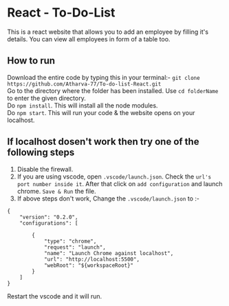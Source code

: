 # React - To-Do-List

This is a react website that allows you to add an employee by filling it's details. You can view all employees in form of a table too.

## How to run

Download the entire code by typing this in your terminal:- `git clone https://github.com/Atharva-77/To-do-list-React.git`  
Go to the directory where the folder has been installed. Use `cd folderName` to enter the given directory.   
Do `npm install`. This will install all the node modules.  
Do `npm start`. This will run your code & the website opens on your localhost.

## If localhost dosen't work then try one of the following steps

1. Disable the firewall.
2. If you are using vscode, open `.vscode/launch.json`. Check the `url's port number inside it`. After that click on `add configuration` and launch chrome. `Save & Run` the file.
3. If above steps don't work, Change the `.vscode/launch.json` to :-

```
{
    "version": "0.2.0",
    "configurations": [

        {
            "type": "chrome",
            "request": "launch",
            "name": "Launch Chrome against localhost",
            "url": "http://localhost:5500",
            "webRoot": "${workspaceRoot}"
        }
    ]
}
```

Restart the vscode and it will run.
